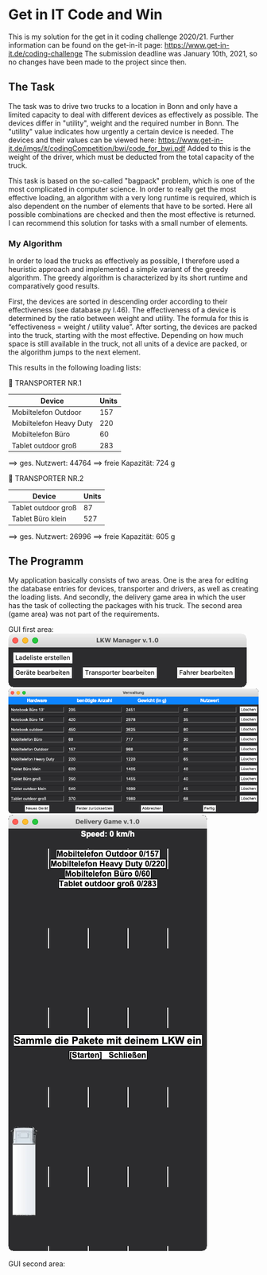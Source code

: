 # Get in IT Code and Win
This is my solution for the get in it coding challenge 2020/21. Further information can be found on the get-in-it page: https://www.get-in-it.de/coding-challenge
The submission deadline was January 10th, 2021, so no changes have been made to the project since then.

## The Task
The task was to drive two trucks to a location in Bonn and only have a limited capacity to deal with different devices as effectively as possible. The devices differ in "utility", weight and the required number in Bonn. The "utility" value indicates how urgently a certain device is needed. The devices and their values can be viewed here: https://www.get-in-it.de/imgs/it/codingCompetition/bwi/code_for_bwi.pdf
Added to this is the weight of the driver, which must be deducted from the total capacity of the truck.

This task is based on the so-called "bagpack" problem, which is one of the most complicated in computer science. In order to really get the most effective loading, an algorithm with a very long runtime is required, which is also dependent on the number of elements that have to be sorted. Here all possible combinations are checked and then the most effective is returned. I can recommend this solution for tasks with a small number of elements.


### My Algorithm
In order to load the trucks as effectively as possible, I therefore used a heuristic approach and implemented a simple variant of the greedy algorithm. The greedy algorithm is characterized by its short runtime and comparatively good results.

First, the devices are sorted in descending order according to their effectiveness (see database.py l.46). The effectiveness of a device is determined by the ratio between weight and utility. The formula for this is “effectiveness = weight / utility value”. After sorting, the devices are packed into the truck, starting with the most effective. Depending on how much space is still available in the truck, not all units of a device are packed, or the algorithm jumps to the next element.

This results in the following loading lists:

🚚  TRANSPORTER NR.1

| Device                  | Units |
| ----------------------- |-------|
| Mobiltelefon Outdoor    | 157   |
| Mobiltelefon Heavy Duty | 220   |
| Mobiltelefon Büro       | 60    |
| Tablet outdoor groß     | 283   |


==> ges. Nutzwert: 44764
==> freie Kapazität: 724 g

🚚  TRANSPORTER NR.2

| Device              | Units |
| ------------------- |-------|
| Tablet outdoor groß | 87    |
| Tablet Büro klein   | 527   |

==> ges. Nutzwert: 26996
==> freie Kapazität: 605 g

## The Programm
My application basically consists of two areas. One is the area for editing the database entries for devices, transporter and drivers, as well as creating the loading lists. And secondly, the delivery game area in which the user has the task of collecting the packages with his truck. The second area (game area) was not part of the requirements.

GUI first area:
![alt text](https://github.com/FinnMal/getinit_code_and_win/blob/main/assets/img/first_area.png?raw=true)
![alt text](https://github.com/FinnMal/getinit_code_and_win/blob/main/assets/img/first_area_devices.png?raw=true)
![alt text](https://github.com/FinnMal/getinit_code_and_win/blob/main/assets/img/second_area.png?raw=true)


GUI second area:

